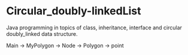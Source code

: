# Circular_doubly-linkedList
Java programming in topics of class, inheritance, interface and circular doubly_linked data structure.

Main -> MyPolygon -> Node -> Polygon -> point
